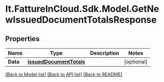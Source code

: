 # It.FattureInCloud.Sdk.Model.GetNewIssuedDocumentTotalsResponse

## Properties

Name | Type | Description | Notes
------------ | ------------- | ------------- | -------------
**Data** | [**IssuedDocumentTotals**](IssuedDocumentTotals.md) |  | [optional] 

[[Back to Model list]](../../README.md#documentation-for-models) [[Back to API list]](../../README.md#documentation-for-api-endpoints) [[Back to README]](../../README.md)

